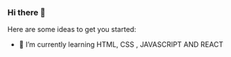 ### Hi there 👋

Here are some ideas to get you started:

- 🌱 I’m currently learning HTML, CSS , JAVASCRIPT AND REACT
